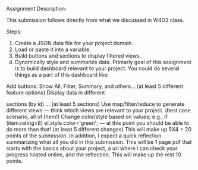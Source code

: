Assignment Description:

This submission follows directly from what we discussed in W4D2 class. 

Steps:
1. Create a JSON data file for your project domain.
2. Load or paste it into a variable.
3. Build buttons and sections to display filtered views.
4. Dynamically style and summarize data.
Primarly goal of this assignment is to build dashboard relevant to your project. You could do several things as a part of this dashboard like:

Add buttons: Show All, Filter, Summary, and others… (at least 5 different feature options)
Display data in different <div> sections (by id) ... (at least 5 sections)
Use map/filter/reduce to generate different views — think which views are relevant to your project. (best case scenario, all of them!)
Change color/style based on values; e.g., if (item.rating>8) el.style.color='green'; — at this point you should be able to do more than that! (at least 5 different changes)
This will make up 5X4 = 20 points of the submission. In addition, I expect a quick reflection summarizing what all you did in this submission. This will be 1 page pdf that starts with the basics about your project, a url where i can check your progress hosted online, and the reflection. This will make up the rest 10 points. 